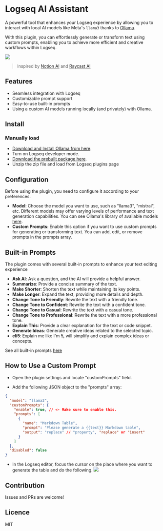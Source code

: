 # Logseq AI Assistant

A powerful tool that enhances your Logseq experience by allowing you to interact with local AI models like Meta's `llama3` thanks to [Ollama](https://ollama.com/).

With this plugin, you can effortlessly generate or transform text using custom prompts,
enabling you to achieve more efficient and creative workflows within Logseq.

![](https://user-images.githubusercontent.com/9718515/226260897-d5e39c09-4714-4d23-b004-28a2391512c4.gif)

> Inspired by [Notion AI](https://www.notion.so/product/ai) and [Raycast AI](https://www.raycast.com/ai)

## Features
- Seamless integration with Logseq
- Customizable prompt support
- Easy-to-use built-in prompts 
- Using a custom AI models running locally (and privately) with Ollama.

## Install

### Manually load

- [Download and Install Ollama from here](https://ollama.com/download).
- Turn on Logseq developer mode.
- [Download the prebuilt package here](https://github.com/ahonn/logseq-plugin-ai-assistant/releases).
- Unzip the zip file and load from Logseq plugins page

## Configuration
Before using the plugin, you need to configure it according to your preferences.

- **Model**: Choose the model you want to use, such as "llama3", "mistral", etc. Different models may offer varying levels of performance and text generation capabilities. You can see Ollama's library of available models [here](https://ollama.com/library).
- **Custom Prompts**: Enable this option if you want to use custom prompts for generating or transforming text. You can add, edit, or remove prompts in the prompts array.

## Built-in Prompts

The plugin comes with several built-in prompts to enhance your text editing experience

- **Ask AI**: Ask a question, and the AI will provide a helpful answer.
- **Summarize**: Provide a concise summary of the text.
- **Make Shorter**: Shorten the text while maintaining its key points.
- **Make Longer**: Expand the text, providing more details and depth.
- **Change Tone to Friendly**: Rewrite the text with a friendly tone.
- **Change Tone to Confident**: Rewrite the text with a confident tone.
- **Change Tone to Casual**: Rewrite the text with a casual tone.
- **Change Tone to Professional**: Rewrite the text with a more professional tone.
- **Explain This**: Provide a clear explanation for the text or code snippet.
- **Generate Ideas**: Generate creative ideas related to the selected topic.
- **eli5**: Explain me like I'm 5, will simplify and explain complex ideas or concepts.

See all built-in prompts [here](https://github.com/Jele0794/logseq-ollama-plugin-ai-assistant/tree/master/src/prompts)

## How to Use a Custom Prompt

- Open the plugin settings and locate "customPrompts" field.

- Add the following JSON object to the "prompts" array:

```json
{
  "model": "llama3",
  "customPrompts": {
    "enable": true, // <- Make sure to enable this.
    "prompts": [
      {
        "name": "Markdown Table",
        "prompt": "Please generate a {{text}} Markdown table",
        "output": "replace" // "property", "replace" or "insert"
      }
    ]
  },
  "disabled": false
}
```

- In the Logseq editor, focus the cursor on the place where you want to generate the table and do the following.
![](https://user-images.githubusercontent.com/9718515/226259576-a1193b51-8a57-4cad-9270-f5bc30a5ba29.gif)

## Contribution
Issues and PRs are welcome!

## Licence
MIT
